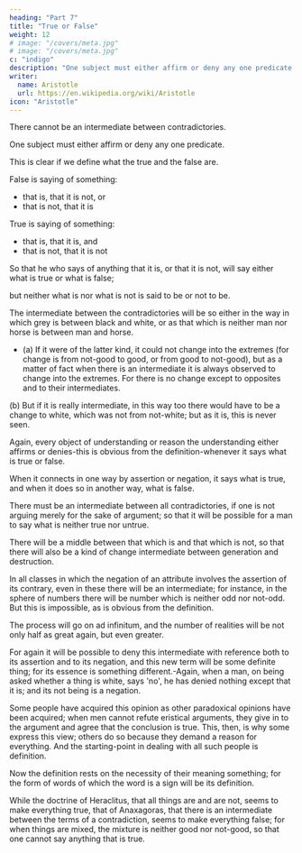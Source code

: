 ```yaml
---
heading: "Part 7"
title: "True or False"
weight: 12
# image: "/covers/meta.jpg"
# image: "/covers/meta.jpg"
c: "indigo"
description: "One subject must either affirm or deny any one predicate."
writer:
  name: Aristotle 
  url: https://en.wikipedia.org/wiki/Aristotle
icon: "Aristotle"
---
```



There cannot be an intermediate between contradictories. 

One subject must either affirm or deny any one predicate.

This is clear if we define what the true and the false are. 

False is saying of something:
- that is, that it is not, or
- that is not, that it is

True is saying of something:
- that is, that it is, and
- that is not, that it is not

So that he who says of anything that it is, or that it is not, will say either what is true or what is false; 

but neither what is nor what is not is said to be or not to be.

The intermediate between the contradictories will be so either in the way in which grey is between black and white, or as that which is neither man nor horse is between man and horse. 

- (a) If it were of the latter kind, it could not change into the extremes (for change is from not-good to good, or from good to not-good), but as a matter of fact when there is an intermediate it is always observed to change into the extremes. For there is no change except to opposites and to their intermediates. 

(b) But if it is really intermediate, in this way too there would have to be a change to white, which was not from not-white; but as it is, this is never seen.

Again, every object of understanding or reason the understanding either affirms or denies-this is obvious from the definition-whenever it says what is true or false. 

When it connects in one way by assertion or negation, it says what is true, and when it does so in another way, what is false.

There must be an intermediate between all contradictories, if one is not arguing merely for the sake of argument; so that it will be possible for a man to say what is neither true nor untrue.

There will be a middle between that which is and that which is not, so that there will also be a kind of change intermediate between generation and destruction.

In all classes in which the negation of an attribute involves the assertion of its contrary, even in these there will be an intermediate; for instance, in the sphere of numbers there will be number which is neither odd nor not-odd. But this is impossible, as is obvious from the definition.

The process will go on ad infinitum, and the number of realities will be not only half as great again, but even greater. 

For again it will be possible to deny this intermediate with reference both to its assertion and to its negation, and this new term will be some definite thing; for its essence is something different.-Again, when a man, on being asked whether a thing is white, says 'no', he has denied nothing except that it is; and its not being is a negation.

Some people have acquired this opinion as other paradoxical opinions have been acquired; when men cannot refute eristical arguments, they give in to the argument and agree that the conclusion is true. This, then, is why some express this view; others do so because they demand a reason for everything. And the starting-point in dealing with all such people is definition. 

Now the definition rests on the necessity of their meaning something; for the form of words of which the word is a sign will be its definition.

While the doctrine of Heraclitus, that all things are and are not, seems to make everything true, that of Anaxagoras, that there is an intermediate between the terms of a contradiction, seems to make everything false; for when things are mixed, the mixture is neither good nor not-good, so that one cannot say anything that is true.

